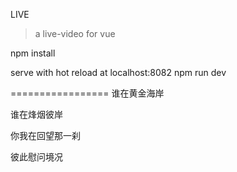 LIVE
> a live-video for vue

npm install

serve with hot reload at localhost:8082
npm run dev

=================
谁在黄金海岸

谁在烽烟彼岸

你我在回望那一刹

彼此慰问境况
